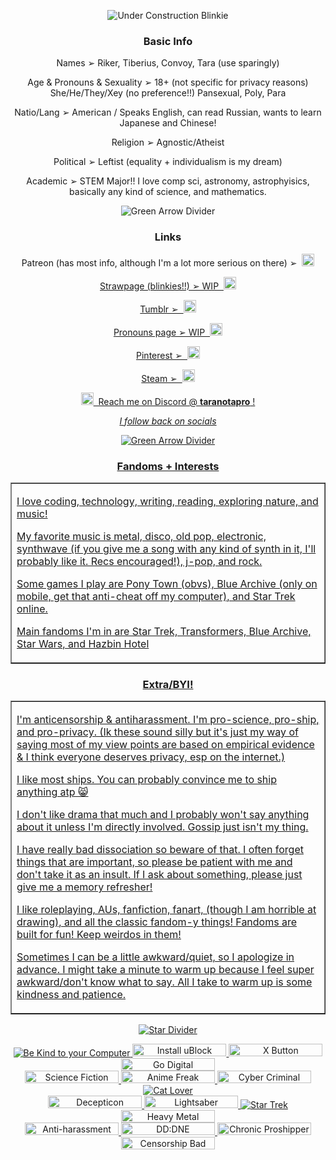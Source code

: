 <p align="center"><img alt="Under Construction Blinkie" src="https://github.com/user-attachments/assets/c7be18a1-9d8f-42d6-a0a9-74a65e615420"></p>
<!--Section 1-->
  <h3 align="center"><strong>Basic Info</strong></h3>
<!--Info 1-->
    <p align="center">Names ➢ Riker, Tiberius, Convoy, Tara (use sparingly)</p>
    <p align="center">Age & Pronouns & Sexuality ➢ 18+ (not specific for privacy reasons) She/He/They/Xey (no preference!!) Pansexual, Poly, Para</p><!--3 P's XD-->
    <p align="center">Natio/Lang ➢ American / Speaks English, can read Russian, wants to learn Japanese and Chinese!</p>
    <p align="center">Religion ➢ Agnostic/Atheist</p>
    <p align="center">Political ➢ Leftist (equality + individualism is my dream)</p>
    <p align="center">Academic ➢ STEM Major!! I love comp sci, astronomy, astrophyisics, basically any kind of science, and mathematics.</p>
    <p align="center"><img alt="Green Arrow Divider" src="https://github.com/user-attachments/assets/7b1cd04a-049a-4561-a231-8e4046f8bcfd"></p>
<!--Section 2-->
 <h3 align="center"><strong>Links</strong></h3>
   <p align="center"></a> Patreon (has most info, although I'm a lot more serious on there) ➢&nbsp;&nbsp;<a href="https://www.patreon.com/c/mcspirk/about"><img width="20" height="20" alt="Patreon Logo" src="https://github.com/user-attachments/assets/7773faf0-3d12-40fc-83c9-ee49f4cb4103"></p>
   <p align="center">Strawpage (blinkies!!) ➢ WIP&nbsp;&nbsp;<img width="20" height="20" alt="Strawpage Logo" src="https://github.com/user-attachments/assets/725c938b-662c-4a5c-b26f-ce02238f7315"></p>
   <p align="center">Tumblr ➢&nbsp;&nbsp;<a href="https://www.tumblr.com/bluefrenzy"><img width="20" height="20" alt="Tumblr Logo" src=https://github.com/user-attachments/assets/9f3d7a31-b889-4336-a232-cf9bffcf8d46></p>
   <p align="center">Pronouns page ➢ WIP&nbsp;&nbsp;<img width="20" height="20" alt="Pronouns Page Logo" src="https://github.com/user-attachments/assets/438be7b8-b96b-463b-a98d-dba60fc565d6"></p>
   <p align="center">Pinterest ➢&nbsp;&nbsp;<a href="https://www.pinterest.com/oblique_asymptote/_saved/"><img width="20" height="20" alt="Pinterest Logo" src="https://github.com/user-attachments/assets/3e57b8ce-feca-4abd-ac18-79c1b8f9157d"></p>
   <p align="center">Steam ➢&nbsp;&nbsp;<a href="https://steamcommunity.com/id/tiberiusriker/"><img width="20" height="20" alt="Steam Logo" src="https://github.com/user-attachments/assets/a607cf24-ff57-42d8-87a6-69c987b86d66"></p>
   <p align="center"><img width="20" height="20" alt="Discord Galactic Chrome Logo" src="https://github.com/user-attachments/assets/c3c918cf-2ff1-4743-8708-2b6f07ca6733">&nbsp;&nbsp;Reach me on Discord @ <strong>taranotapro</strong> !</p>
   <p align="center"><em>I follow back on socials</em></p></td>
<p align="center"><img alt="Green Arrow Divider" src="https://github.com/user-attachments/assets/7b1cd04a-049a-4561-a231-8e4046f8bcfd"></p>
<!--Section 3-->
 <h3 align="center"><strong>Fandoms + Interests</strong></h3>
   <TABLE BORDER>
    <tr>
      <td><p>I love coding, technology, writing, reading, exploring nature, and music!</p>
      <p>My favorite music is metal, disco, old pop, electronic, synthwave (if you give me a song with any kind of synth in it, I'll probably like it. Recs encouraged!), j-pop, and rock.</p>
      <p>Some games I play are Pony Town (obvs), Blue Archive (only on mobile, get that anti-cheat off my computer), and Star Trek online.</p>
      <p>Main fandoms I'm in are Star Trek, Transformers, Blue Archive, Star Wars, and Hazbin Hotel</p></td>
    </tr>
  </TABLE>
<!--Section 4-->
 <h3 align="center"><strong>Extra/BYI!</strong></h3>
  <TABLE BORDER>
    <tr>
      <td><p>I'm anticensorship & antiharassment. I'm pro-science, pro-ship, and pro-privacy. (Ik these sound silly but it's just my way of saying most of my view points are based on empirical evidence & I think        everyone deserves privacy, esp on the internet.)</p>
      <p>I like most ships. You can probably convince me to ship anything atp 😸</p>
      <p>I don't like drama that much and I probably won't say anything about it unless I'm directly involved. Gossip just isn't my thing.</p>
      <p>I have really bad dissociation so beware of that. I often forget things that are important, so please be patient with me and don't take it as an insult. If I ask about something, please just give me a memory refresher!</p>
      <p>I like roleplaying, AUs, fanfiction, fanart, (though I am horrible at drawing), and all the classic fandom-y things! Fandoms are built for fun! Keep weirdos in them!</p>
      <p>Sometimes I can be a little awkward/quiet, so I apologize in advance. I might take a minute to warm up because I feel super awkward/don't know what to say. All I take to warm up is some kindness and            patience.</p></td>
    </tr>
  </TABLE>
<p align="center"><img alt="Star Divider" src="https://github.com/user-attachments/assets/56762eef-08c0-48a8-9ce0-28167c0665bc"></p>
<p align="center"><img alt="Be Kind to your Computer" src="https://github.com/user-attachments/assets/68fdf7cf-ceb8-4667-82b3-731cd00b2972">
                  <img width="150" height="20" alt="Install uBlock Origin" src="https://github.com/user-attachments/assets/53bf3edf-ea6c-44ed-9c35-59ae5a8fa269">
                  <img width="150" height="20" alt="X Button" src="https://github.com/user-attachments/assets/9697d562-c7dd-465d-90e9-d897dbeda0da">
                  <img width="150" height="20" alt="Go Digital" src="https://github.com/user-attachments/assets/240faaa8-8759-42f3-8410-2771933f0d54"><br>
<img width="150" height="20" alt="Science Fiction Reader" src="https://github.com/user-attachments/assets/6bc367d9-40a5-4d52-83e2-d85172c10b0b">
                  <img width="150" height="20" alt="Anime Freak" src="https://github.com/user-attachments/assets/23790819-749d-40e2-8124-e27c445a0318">
                  <img width="150" height="20" alt="Cyber Criminal" src="https://github.com/user-attachments/assets/f20e7b11-a2d9-4afe-9cc4-44cde5a22783">
                  <img alt="Cat Lover" src="https://github.com/user-attachments/assets/ae95e522-ba37-4305-8536-78e591685db2"><br>
<img width="150" height="20" alt="Decepticon" src="https://github.com/user-attachments/assets/630b3b5d-9d6f-4651-a664-a822d0fa78fe">
                  <img width="150" height="20"  alt="Lightsaber" src="https://github.com/user-attachments/assets/87639139-1ee6-4f7a-869f-eb750498da84">
                  <img alt="Star Trek" src="https://github.com/user-attachments/assets/5f23cc0b-d670-4af0-8cdf-1b7fb1cb8dae">
                  <img width="150" height="20"  alt="Heavy Metal" src="https://github.com/user-attachments/assets/11f13402-8abb-4f58-9fdf-d46081d7dd6b"><br>
<img width="150" height="20"  alt="Anti-harassment" src="https://github.com/user-attachments/assets/cc31f8b6-c185-44ac-bc6f-87dcc51ddbd6">
                  <img width="150" height="20"  alt="DD:DNE" src="https://github.com/user-attachments/assets/ef4cf500-b167-4c2e-b103-5a82d2596950">
                  <img width="150" height="20"  alt="Chronic Proshipper" src="https://github.com/user-attachments/assets/656817aa-43fd-4c55-bb8c-d0ac2525a518">
                  <img width="150" height="20"  alt="Censorship Bad" src="https://github.com/user-attachments/assets/cca575a5-4db1-42e5-805b-f224fdb9b0a3"></p>

<!-- copy paste text

<img alt="" src="

<img width="150" height="20"  alt="" src="

width="150" height="20" 

-->
     
   <!--Extra code 
   <img width="16" height="16" alt="Patreon Logo 2" src="https://github.com/user-attachments/assets/0688eeed-1cbe-4051-b2f4-541eb33c1cca"/>
    rel="nofollow"
   -->
